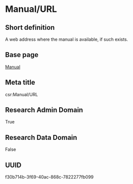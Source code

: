 # Manual/URL
## Short definition
A web address where the manual is available, if such exists.
## Base page
[Manual](../../Objects/Manual.md)
## Meta title
csr:Manual/URL
## Research Admin Domain
True
## Research Data Domain
False
## UUID
f30b714b-3f69-40ac-868c-7822277fb099

